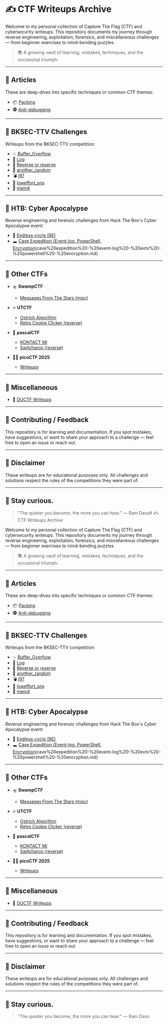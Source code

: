 # ✍️ CTF Writeups Archive

Welcome to my personal collection of Capture The Flag (CTF) and cybersecurity writeups. This repository documents my journey through reverse engineering, exploitation, forensics, and miscellaneous challenges — from beginner exercises to mind-bending puzzles.

> 📚 A growing vault of learning, mistakes, techniques, and the occasional triumph.

---

## 🧠 Articles

These are deep-dives into specific techniques or common CTF themes:

- 📦 [Packing](Article%20Packing.md)
- 🕵️ [Anti-debugging](Article%20Anti-debugging.md)

---

## 🧪 BKSEC-TTV Challenges

Writeups from the BKSEC-TTV competition:

- 💥 [Buffer_Overflow](BKSEC-TTV%20Buffer_Overflow.md)
- 📓 [Log](BKSEC-TTV%20Log.md)
- 🔄 [Reverse or reserve](BKSEC-TTV%20Reverse%20or%20reserve.md)
- 🎲 [another_random](BKSEC-TTV%20another_random.md)
- 💣 [j97](BKSEC-TTV%20j97.md)
- 🧃 [loweffort_sns](BKSEC-TTV%20loweffort_sns.md)
- 🧠 [mem4](BKSEC-TTV%20mem4.md)

---

## 🌌 HTB: Cyber Apocalypse

Reverse engineering and forensic challenges from Hack The Box's Cyber Apocalypse event:

- 🔁 [Endless-cycle (RE)](HTB%20Cyber%20Apocalyse%20Enless-cycle%20reverse%20engineering.md)
- 🕳️ [Cave Expedition (Event-log, PowerShell, Encryption)](HTB%20Cyber%20Apocalyse)cave%20expedition%20-%20event-log%20-%20evtx%20-%20powershell%20-%20encryption.md)

---

## 🌊 Other CTFs

- 🛸 **SwampCTF**
  - [Messages From The Stars (misc)](SwampCTF%20Messages%20From%20The%20Stars%20-%20misc.md)

- 🔥 **UTCTF**
  - [Ostrich Algorithm](UTCTF%20Ostrich%20Algorithm.md)
  - [Retro Cookie Clicker (reverse)](UTCTF%20Retro%20cookie%20clicker%20-%20reverse%20engineering.md)

- 👾 **pascalCTF**
  - [KONTACT MI](pascalCTF%20KONTACT%20MI.md)
  - [Switcharoo (reverse)](pascalCTF%20Switcharoo%20-%20reverse.md)

- 🧑‍💻 **picoCTF 2025**
  - [Writeups](picoCTF%202025%20Writeups.md)

---

## 📒 Miscellaneous

- 🧾 [DUCTF Writeups](DUCTF%20Writeups.md)

---

## 🤝 Contributing / Feedback

This repository is for learning and documentation. If you spot mistakes, have suggestions, or want to share your approach to a challenge — feel free to open an issue or reach out.

---

## 📌 Disclaimer

These writeups are for educational purposes only. All challenges and solutions respect the rules of the competitions they were part of.

---

## 🚀 Stay curious.

> "The quieter you become, the more you can hear." — Ram Dass# ✍️ CTF Writeups Archive

Welcome to my personal collection of Capture The Flag (CTF) and cybersecurity writeups. This repository documents my journey through reverse engineering, exploitation, forensics, and miscellaneous challenges — from beginner exercises to mind-bending puzzles.

> 📚 A growing vault of learning, mistakes, techniques, and the occasional triumph.

---

## 🧠 Articles

These are deep-dives into specific techniques or common CTF themes:

- 📦 [Packing](Article%20Packing.md)
- 🕵️ [Anti-debugging](Article%20Anti-debugging.md)

---

## 🧪 BKSEC-TTV Challenges

Writeups from the BKSEC-TTV competition:

- 💥 [Buffer_Overflow](BKSEC-TTV%20Buffer_Overflow.md)
- 📓 [Log](BKSEC-TTV%20Log.md)
- 🔄 [Reverse or reserve](BKSEC-TTV%20Reverse%20or%20reserve.md)
- 🎲 [another_random](BKSEC-TTV%20another_random.md)
- 💣 [j97](BKSEC-TTV%20j97.md)
- 🧃 [loweffort_sns](BKSEC-TTV%20loweffort_sns.md)
- 🧠 [mem4](BKSEC-TTV%20mem4.md)

---

## 🌌 HTB: Cyber Apocalypse

Reverse engineering and forensic challenges from Hack The Box's Cyber Apocalypse event:

- 🔁 [Endless-cycle (RE)](HTB%20Cyber%20Apocalyse%20Enless-cycle%20reverse%20engineering.md)
- 🕳️ [Cave Expedition (Event-log, PowerShell, Encryption)](HTB%20Cyber%20Apocalyse)cave%20expedition%20-%20event-log%20-%20evtx%20-%20powershell%20-%20encryption.md)

---

## 🌊 Other CTFs

- 🛸 **SwampCTF**
  - [Messages From The Stars (misc)](SwampCTF%20Messages%20From%20The%20Stars%20-%20misc.md)

- 🔥 **UTCTF**
  - [Ostrich Algorithm](UTCTF%20Ostrich%20Algorithm.md)
  - [Retro Cookie Clicker (reverse)](UTCTF%20Retro%20cookie%20clicker%20-%20reverse%20engineering.md)

- 👾 **pascalCTF**
  - [KONTACT MI](pascalCTF%20KONTACT%20MI.md)
  - [Switcharoo (reverse)](pascalCTF%20Switcharoo%20-%20reverse.md)

- 🧑‍💻 **picoCTF 2025**
  - [Writeups](picoCTF%202025%20Writeups.md)

---

## 📒 Miscellaneous

- 🧾 [DUCTF Writeups](DUCTF%20Writeups.md)

---

## 🤝 Contributing / Feedback

This repository is for learning and documentation. If you spot mistakes, have suggestions, or want to share your approach to a challenge — feel free to open an issue or reach out.

---

## 📌 Disclaimer

These writeups are for educational purposes only. All challenges and solutions respect the rules of the competitions they were part of.

---

## 🚀 Stay curious.

> "The quieter you become, the more you can hear." — Ram Dass
